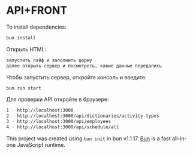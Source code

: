 # API+FRONT

To install dependencies:

```bash
bun install
```
Открыть HTML:

```bash
запустить лайф и заполнить форму
далее открыть сервер и посмотреть, какие данные передались
```

Чтобы запустить сервер, откройте консоль и введите:

```bash
bun run start
```

Для проверки API откройте в браузере:

```bash
1 - http://localhost:3000
2 - http://localhost:3000/api/dictionaries/activity-types 
3 - http://localhost:3000/api/employees
4 - http://localhost:3000/api/schedule/all
```

This project was created using `bun init` in bun v1.1.17. [Bun](https://bun.sh) is a fast all-in-one JavaScript runtime.
